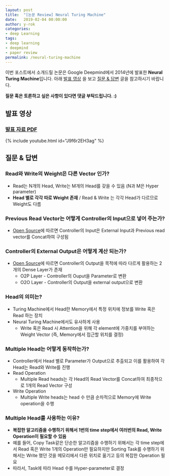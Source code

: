 ```yaml
---
layout: post
title:  "[논문 Review] Neural Turing Machine"
date:   2019-02-04 00:00:00
author: y-rok
categories: 
- deep Learning
tags: 
- deep learning 
- deepmind
- paper review
permalink: /neural-turing-machine
---
```


이번 포스트에서 소개드릴 논문은 Google Deepmind에서 2014년에 발표한 **Neural Turing Machine**입니다. 아래 
[발표 영상](#발표-영상)
을 보고 [질문 & 답변](#질문--답변) 글을 참고하시기 바랍니다. 

**질문 혹은 토론하고 싶은 사항이 있다면 댓글 부탁드립니다. :)**

## 발표 영상 

### [발표 자료 PDF](https://www.slideshare.net/RokJang/neural-turing-machine-130440568)

{% include youtube.html id="J9f6r2EH3ag" %} 

## 질문 & 답변
### Read와 Write의 Weight은 다른 Vector 인가?

- Read는 N개의 Head, Write는 M개의 Head를 갖을 수 있음 (N과 M은 Hyper parameter)
- **Head 별로 각각 따로 Weight 존재** / Read & Write 는 각각 Head가 다르므로 Weight도 다름

### Previous Read Vector는 어떻게 Controller의 Input으로 넣어 주는가?

- [Open Source](https://github.com/snowkylin/ntm)에 따르면 Controller의 Input은 External Input과 Previous read vector를 Concat하여 구성됨

### Controller의 External Output은 어떻게 계산 되는가?

- [Open Source](https://github.com/snowkylin/ntm)에 따르면 Controller의 Output을 목적에 따라 다르게 활용하는 2개의 Dense Layer가 존재
    - O2P Layer - Controller의 Ouput을 Parameter로 변환
    - O2O Layer - Controller의 Output을 external output으로 변환

### Head의 의미는?

- Turing Machine에서 Head란 Memory에서 특정 위치에 정보를 Write 혹은 Read 하는 장치
- Neural Turing Machine에서도 유사하게 사용
    - Write 혹은 Read 시 Attention을 위해 각 element에 가중치를 부여하는 Weight Vector (즉, Memory에서 접근할 위치를 결정)

### Multiple Head는 어떻게 동작하는가?

- Controller에서 Head 별로 Parameter가 Output으로 추출되고 이를 활용하여 각 Head는 Read와 Write를 진행
- Read Operation
   - Multiple Read heads는 각 Head의 Read Vector를 Concat하여 최종적으로 1개의 Read Vector 구성
- Write Operation
   - Multiple Write heads는 head 수 만큼 순차적으로 Memory에 Write operation을 수행

### Multiple Head를 사용하는 이유?

- **복잡한 알고리즘을 수행하기 위해서 1번의 time step에서 여러번의 Read, Write Operation이 필요할 수 있음**
- 예를 들어, Copy Task같은 단순한 알고리즘을 수행하기 위해서는 각 time step에서 Read 혹은 Write 1개의 Operation만 필요하지만 Sorting Task를 수행하기 위해서는 Write 했던 것을 메모리에서 다른 위치로 옮기고 등의 복잡한 Operation 필요
- 따라서, Task에 따라 Head 수를 Hyper-parameter로 결정
